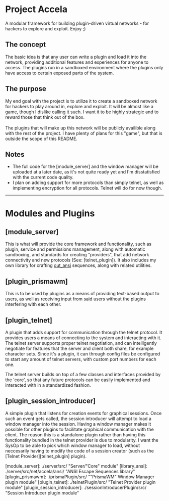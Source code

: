# Project Accela
A modular framework for building plugin-driven virtual networks - for hackers to explore and exploit. Enjoy ;)

## The concept
The basic idea is that any user can write a plugin and load it into the network, 
providing additional features and experiences for anyone to access. 
The plugins run in a sandboxed environment where the plugins only have access to certain exposed parts of the system.

## The purpose
My end goal with the project is to utilize it to create a sandboxed network for hackers to play around in, explore and exploit.
It will be almost like a game, though I dislike calling it such. I want it to be highly strategic and to reward those that think out of the box.
<br><br>
The plugins that will make up this network will be publicly availible along with the rest of the project.
I have plenty of plans for this "game", but that is outside the scope of this README.

## Notes
* The full code for the [module_server] and the window manager will be uploaded at a later date,
as it's not quite ready yet and I'm disstatisfied with the current code quality.
* I plan on adding support for more protocols than simply telnet, as well as implementing encryption for all protocols. Telnet will do for now though.

---

# Modules and Plugins
## [module_server]
This is what will provide the core framework and functionality, such as plugin, service and permissions management, along with automatic sandboxing,
and standards for creating "providers", that add network connectivity and new protocols (See: [telnet_plugin]).
It also includes my own library for crafting [out_ansi] sequences, along with related utilities.

## [plugin_prismawm]
This is to be used by plugins as a means of providing text-based output to users, 
as well as receiving input from said users without the plugins interfering with each other.

## [plugin_telnet]
A plugin that adds support for communication through the telnet protocol.
It provides users a means of connecting to the system and interacting with it.
The telnet server supports proper telnet negotiation, and can intelligently negotiate 
for features that the server and client both share, for example character sets. 
Since it's a plugin, it can through config files be configured to start any amount of telnet servers, with custom port numbers for each one.

The telnet server builds on top of a few classes and interfaces provided by the 'core', 
so that any future protocols can be easily implemented and interacted with in a standardized fashion.

## [plugin_session_introducer]
A simple plugin that listens for creation events for graphical sessions. Once such an event gets called,
the session introducer will attempt to load a window manager into the session.
Having a window manager makes it possible for other plugins to facilitate graphical communication with the client.
The reason this is a standalone plugin rather than having this functionality bundled in the telnet provider is due to modularity.
I want the SysOp to be able to pick which window manager to load, without neccesarily having to modify the code of a 
session creator (such as the [Telnet Provider][telnet_plugin] plugin).



[module_server]: ./server/src/ "Server/"Core" module"
[library_ansi]: ./server/src/net/accela/ansi/ "ANSI Escape Sequences library"
[plugin_prismawm]: ./prismaPlugin/src/ "\"PrismaWM\" Window Manager plugin module"
[plugin_telnet]: ./telnetPlugin/src/ "Telnet Provider plugin module"
[plugin_session_introducer]: ./sessionIntroducerPlugin/src/ "Session Introducer plugin module"

[out_ansi]: https://en.wikipedia.org/wiki/ANSI_escape_code "ANSI Escape Code"
